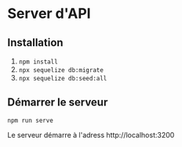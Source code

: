 # Server d'API 

## Installation

1. `npm install`
2. `npx sequelize db:migrate`
3. `npx sequelize db:seed:all`

## Démarrer le serveur

`npm run serve`

Le serveur démarre à l'adress http://localhost:3200

